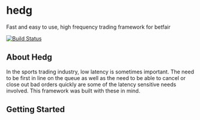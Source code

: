 # hedg
Fast and easy to use, high frequency trading framework for betfair

[![Build Status](https://app.travis-ci.com/tosinalagbe/hedg.svg?branch=main)](https://app.travis-ci.com/tosinalagbe/hedg)

<!-- ABOUT THE PROJECT -->
## About Hedg
In the sports trading industry, low latency is sometimes important. The need to be first in line on the queue as well as the need to be able to cancel or close out bad orders quickly are some of the latency sensitive needs involved. This framework was built with these in mind.

<!-- GETTING STARTED -->
## Getting Started

